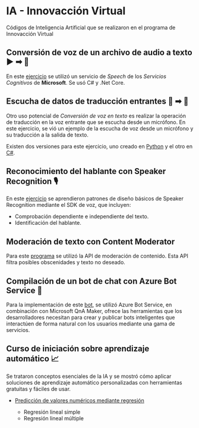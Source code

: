 # IA - Innovacción Virtual
Códigos de Inteligencia Artificial que se realizaron en el programa de Innovacción Virtual

## Conversión de voz de un archivo de audio a texto ▶ ➡ 📖

En este [ejercicio](Conversion-de-voz-de-un-archivo-de-audio-a-texto) se utilizó un servicio de _Speech_ de los _Servicios Cognitivos_ de **Microsoft**. Se usó C# y .Net Core.

## Escucha de datos de traducción entrantes 🎤 ➡ 📖

Otro uso potencial de _Conversión de voz en texto_ es realizar la operación de traducción en la voz entrante que se escucha desde un micrófono. En este ejercicio, se vió un ejemplo de la escucha de voz desde un micrófono y su traducción a la salida de texto. 

Existen dos versiones para este ejercicio, uno creado en [Python](Transcripcion-de-voz-entrante-prueba) y el otro en [C#](Transcripcion-de-voz-entrante-prueba-2).

## Reconocimiento del hablante con Speaker Recognition 🎙

En este [ejercicio](Speaker-recognition) se aprendieron patrones de diseño básicos de Speaker Recognition mediante el SDK de voz, que incluyen:

- Comprobación dependiente e independiente del texto.
- Identificación del hablante.

## Moderación de texto con Content Moderator

Para este [programa](Content-moderator) se utilizó la API de moderación de contenido. Esta API filtra posibles obscenidades y texto no deseado.

## Compilación de un bot de chat con Azure Bot Service 🤖

Para la implementación de este [bot](Factbot), se utilizó Azure Bot Service, en combinación con Microsoft QnA Maker, ofrece las herramientas que los desarrolladores 
necesitan para crear y publicar bots inteligentes que interactúen de forma natural con los usuarios mediante una gama de servicios.

## Curso de iniciación sobre aprendizaje automático 📈

Se trataron conceptos esenciales de la IA y se mostró cómo aplicar soluciones de aprendizaje automático personalizadas con herramientas gratuitas y fáciles de usar. 

- [Predicción de valores numéricos mediante regresión](Curso-de-iniciacion-sobre-aprendizaje-automatico/Prediccion-de-valores-numericos-mediante-regresion)

  - Regresión lineal simple
  - Regresión lineal múltiple